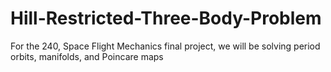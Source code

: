 # Hill-Restricted-Three-Body-Problem
For the 240, Space Flight Mechanics final project, we will be solving period orbits, manifolds, and Poincare maps
